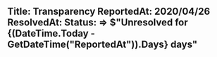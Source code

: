 Title: Transparency
ReportedAt: 2020/04/26
ResolvedAt: 
Status: => $"Unresolved for {(DateTime.Today - GetDateTime("ReportedAt")).Days} days"
---




<?# Twitter 1258745850647293953 /?>
<?# Twitter 1259076147276443649 /?>
<?# Twitter 1260734086097670144 /?>
<?# Twitter 1258306041579634688 /?>
<?# Twitter 1261251106547494912 /?>

<?# Raw ?>
<?# Include "https://github.com/foo/bar/me.md" >
<?#/ Raw ?>  
